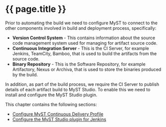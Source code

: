 # {{ page.title }}

Prior to automating the build we need to configure MyST to connect to the other components involved in build and deployment process, specifically:
* **Version Control System** - This contains information about the source code management system used for managing for artifact source code.
* **Continuous Integration Server** - This is the CI Server, for example Jenkins, TeamCity, Bamboo, that is used to build the artifacts from the source code.
* **Binary Repository** - This is the Software Repository, for example Artifactory, Nexus or Archiva, that is used to store the binaries produced by the build.

In addition, as part of the build process, we require the CI Server to publish details of each artifact build to MyST Studio. To enable this we need to install and configure the MyST Studio plugin.

This chapter contains the following sections:
* [Configure MyST Continuous Delivery Profile](/infrastructure/continuous-delivery-profile/README.md)
* [Configure the MyST Studio plugin for Jenkins](/build/server/configuration/jenkins/README.md)




























